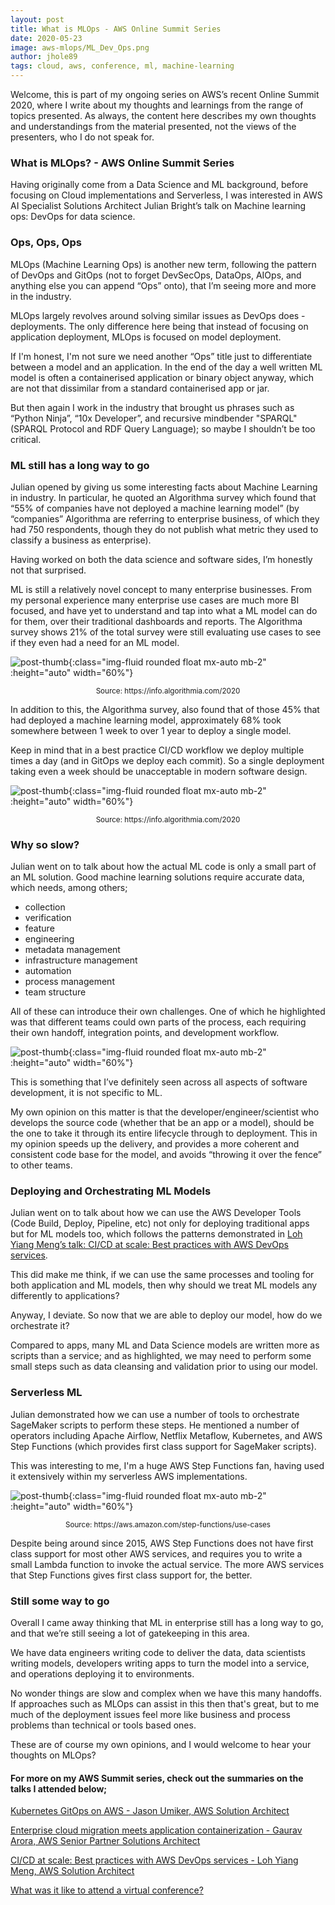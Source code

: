 ```yaml
---
layout: post
title: What is MLOps - AWS Online Summit Series
date: 2020-05-23
image: aws-mlops/ML_Dev_Ops.png
author: jhole89
tags: cloud, aws, conference, ml, machine-learning
---
```


Welcome, this is part of my ongoing series on AWS’s recent Online Summit 2020, where I write about my thoughts and
learnings from the range of topics presented. As always, the content here describes my own thoughts and understandings
from the material presented, not the views of the presenters, who I do not speak for.

### What is MLOps? - AWS Online Summit Series

Having originally come from a Data Science and ML background, before focusing on Cloud implementations and Serverless, I
was interested in AWS AI Specialist Solutions Architect Julian Bright’s talk on Machine learning ops: DevOps for data
science.

### Ops, Ops, Ops

MLOps (Machine Learning Ops) is another new term, following the pattern of DevOps and GitOps (not to forget DevSecOps,
DataOps, AIOps, and anything else you can append “Ops” onto), that I’m seeing more and more in the industry.

MLOps largely revolves around solving similar issues as DevOps does - deployments. The only difference here being that
instead of focusing on application deployment, MLOps is focused on model deployment.

If I'm honest, I'm not sure we need another “Ops” title just to differentiate between a model and an application. In the
end of the day a well written ML model is often a containerised application or binary object anyway, which are not that
dissimilar from a standard containerised app or jar.

But then again I work in the industry that brought us phrases such as “Python Ninja”, “10x Developer”, and recursive
mindbender "SPARQL" (SPARQL Protocol and RDF Query Language); so maybe I shouldn’t be too critical.

### ML still has a long way to go

Julian opened by giving us some interesting facts about Machine Learning in industry. In particular, he quoted an
Algorithma survey which found that “55% of companies have not deployed a machine learning model” (by “companies”
Algorithma are referring to enterprise business, of which they had 750 respondents, though they do not publish what
metric they used to classify a business as enterprise).

Having worked on both the data science and software sides, I’m honestly not that surprised.

ML is still a relatively novel concept to many enterprise businesses. From my personal experience many enterprise use
cases are much more BI focused, and have yet to understand and tap into what a ML model can do for them, over their
traditional dashboards and reports. The Algorithma survey shows 21% of the total survey were still evaluating use cases
to see if they even had a need for an ML model.

![post-thumb]({{site.baseurl}}/assets/images/blog/aws-mlops/algorithma.png){:class="img-fluid rounded float mx-auto mb-2" :height="auto" width="60%"}
<center><sup>Source: https://info.algorithmia.com/2020</sup></center>

In addition to this, the Algorithma survey, also found that of those 45% that had deployed a machine learning model,
approximately 68% took somewhere between 1 week to over 1 year to deploy a single model.

Keep in mind that in a best practice CI/CD workflow we deploy multiple times a day (and in GitOps we deploy each
commit). So a single deployment taking even a week should be unacceptable in modern software design.

![post-thumb]({{site.baseurl}}/assets/images/blog/aws-mlops/algorithma2.png){:class="img-fluid rounded float mx-auto mb-2" :height="auto" width="60%"}
<center><sup>Source: https://info.algorithmia.com/2020</sup></center>

### Why so slow?

Julian went on to talk about how the actual ML code is only a small part of an ML solution. Good machine learning
solutions require accurate data, which needs, among others; 
- collection 
- verification
- feature
- engineering
- metadata management
- infrastructure management
- automation
- process management
- team structure

All of these can introduce their own challenges. One of which he highlighted was that different teams could own parts of
the process, each requiring their own handoff, integration points, and development workflow.

![post-thumb]({{site.baseurl}}/assets/images/blog/aws-mlops/process.png){:class="img-fluid rounded float mx-auto mb-2" :height="auto" width="60%"}

This is something that I’ve definitely seen across all aspects of software development, it is not specific to ML.

My own opinion on this matter is that the developer/engineer/scientist who develops the source code (whether that be an
app or a model), should be the one to take it through its entire lifecycle through to deployment. This in my opinion
speeds up the delivery, and provides a more coherent and consistent code base for the model, and avoids “throwing it
over the fence” to other teams.

### Deploying and Orchestrating ML Models

Julian went on to talk about how we can use the AWS Developer Tools (Code Build, Deploy, Pipeline, etc) not only for
deploying traditional apps but for ML models too, which follows the patterns demonstrated in [Loh Yiang Meng’s talk:
CI/CD at scale: Best practices with AWS DevOps services]({{site.baseurl}}/2020/05/22/cicd-at-scale/).

This did make me think, if we can use the same processes and tooling for both application and ML models, then why should
we treat ML models any differently to applications?

Anyway, I deviate. So now that we are able to deploy our model, how do we orchestrate it?

Compared to apps, many ML and Data Science models are written more as scripts than a service; and as highlighted, we may
need to perform some small steps such as data cleansing and validation prior to using our model.

### Serverless ML

Julian demonstrated how we can use a number of tools to orchestrate SageMaker scripts to perform these steps. He
mentioned a number of operators including Apache Airflow, Netflix Metaflow, Kubernetes, and AWS Step Functions (which
provides first class support for SageMaker scripts).

This was interesting to me, I'm a huge AWS Step Functions fan, having used it extensively within my serverless AWS
implementations.

![post-thumb]({{site.baseurl}}/assets/images/blog/aws-mlops/step_func.png){:class="img-fluid rounded float mx-auto mb-2" :height="auto" width="60%"}
<center><sup>Source: https://aws.amazon.com/step-functions/use-cases</sup></center>

Despite being around since 2015, AWS Step Functions does not have first class support for most other AWS services, and
requires you to write a small Lambda function to invoke the actual service. The more AWS services that Step Functions
gives first class support for, the better.

### Still some way to go

Overall I came away thinking that ML in enterprise still has a long way to go, and that we’re still seeing a lot of
gatekeeping in this area.

We have data engineers writing code to deliver the data, data scientists writing models, developers writing apps to turn
the model into a service, and operations deploying it to environments.

No wonder things are slow and complex when we have this many handoffs. If approaches such as MLOps can assist in this
then that's great, but to me much of the deployment issues feel more like business and process problems than technical
or tools based ones.

These are of course my own opinions, and I would welcome to hear your thoughts on MLOps?

#### For more on my AWS Summit series, check out the summaries on the talks I attended below;

[Kubernetes GitOps on AWS - Jason Umiker, AWS Solution Architect]({{site.baseurl}}/2020/05/20/aws-meets-gitops/)

[Enterprise cloud migration meets application containerization - Gaurav Arora, AWS Senior Partner Solutions Architect]({{site.baseurl}}/2020/05/21/enterprise-containerization/)

[CI/CD at scale: Best practices with AWS DevOps services - Loh Yiang Meng, AWS Solution Architect]({{site.baseurl}}/2020/05/22/cicd-at-scale/)

[What was it like to attend a virtual conference?]({{site.baseurl}}/2020/05/24/virtual-conf/)
